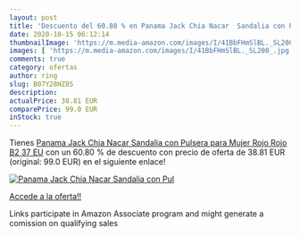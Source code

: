 ```yaml
---
layout: post
title: 'Descuento del 60.80 % en Panama Jack Chia Nacar  Sandalia con Pul'
date: 2020-10-15 06:12:14
thumbnailImage: 'https://m.media-amazon.com/images/I/41BbFHmSlBL._SL200_.jpg'
images: [ 'https://m.media-amazon.com/images/I/41BbFHmSlBL._SL200_.jpg' ]
comments: true
category: ofertas
author: ring
slug: B07Y28HZ8S
description:
actualPrice: 38.81 EUR
comparePrice: 99.0 EUR
inStock: true
---
```


Tienes [Panama Jack Chia Nacar  Sandalia con Pulsera para Mujer  Rojo  Rojo B2   37 EU](https://www.amazon.es/dp/B07Y28HZ8S/?tag=tolees-21) con un 60.80 % de descuento con precio de oferta de 38.81 EUR (original: 99.0 EUR) en el siguiente enlace!

[![Panama Jack Chia Nacar  Sandalia con Pul](https://m.media-amazon.com/images/I/41BbFHmSlBL._SL200_.jpg)](https://www.amazon.es/dp/B07Y28HZ8S/?tag=tolees-21)

[Accede a la oferta!!](https://www.amazon.es/dp/B07Y28HZ8S/?tag=tolees-21)

Links participate in Amazon Associate program and might generate a comission on qualifying sales


